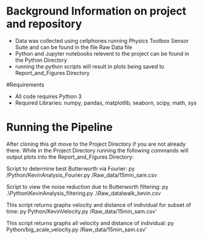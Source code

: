 # Background Information on project and repository

- Data was collected using cellphones running Physics Toolbox Sensor Suite and can be found in the file Raw Data file
- Python and Jupyter notebooks relevent to the project can be found in the Python Directory
- running the python scripts will result in plots being saved to Report_and_Figures Directory

#Requirements
- All code requires Python 3 
- Required Libraries: numpy, pandas, matplotlib, seaborn, scipy, math, sys

# Running the Pipeline
After cloning this git move to the Project Directory if you are not already there.
While in the Project Directory running the following commands will output plots
into the Report_and_Figures Directory:

Script to determine best Butterworth via Fourier:
py /Python/KevinAnalysis_Fourier.py /Raw_data/15min_sam.csv

Script to view the noise reduction due to Butterworth filtering:
py .\Python\KevinAnalysis_filtering.py .\Raw_data\walk_kevin.csv

This script returns graphs velocity and distance of individual for subset of time:
py Python/KevinVelocity.py /Raw_data/15min_sam.csv'

This script returns graphs all velocity and distance of individual:
py Python/big_scale_velocity.py /Raw_data/15min_sam.csv'